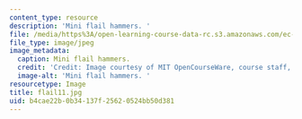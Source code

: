 ```yaml
---
content_type: resource
description: 'Mini flail hammers. '
file: /media/https%3A/open-learning-course-data-rc.s3.amazonaws.com/ec-s06-design-for-demining-spring-2007/b4cae22b0b34137f25620524bb50d381_flail11.jpg
file_type: image/jpeg
image_metadata:
  caption: Mini flail hammers.
  credit: 'Credit: Image courtesy of MIT OpenCourseWare, course staff, and students.'
  image-alt: 'Mini flail hammers. '
resourcetype: Image
title: flail11.jpg
uid: b4cae22b-0b34-137f-2562-0524bb50d381
---
```

